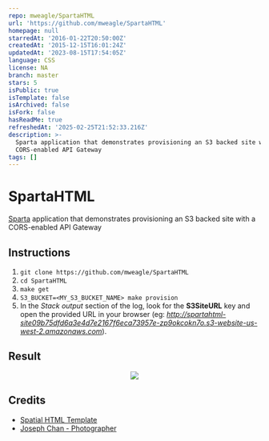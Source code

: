 ```yaml
---
repo: mweagle/SpartaHTML
url: 'https://github.com/mweagle/SpartaHTML'
homepage: null
starredAt: '2016-01-22T20:50:00Z'
createdAt: '2015-12-15T16:01:24Z'
updatedAt: '2023-08-15T17:54:05Z'
language: CSS
license: NA
branch: master
stars: 5
isPublic: true
isTemplate: false
isArchived: false
isFork: false
hasReadMe: true
refreshedAt: '2025-02-25T21:52:33.216Z'
description: >-
  Sparta application that demonstrates provisioning an S3 backed site with a
  CORS-enabled API Gateway
tags: []
---
```


# SpartaHTML
[Sparta](https://github.com/mweagle/Sparta) application that demonstrates provisioning an S3 backed site with a CORS-enabled API Gateway

## Instructions

1. `git clone https://github.com/mweagle/SpartaHTML`
1. `cd SpartaHTML`
1. `make get`
1. `S3_BUCKET=<MY_S3_BUCKET_NAME> make provision`
1. In the _Stack output_ section of the log, look for the **S3SiteURL** key and open the provided URL in your browser (eg: _http://spartahtml-site09b75dfd6a3e4d7e2167f6eca73957e-zp9okcokn7o.s3-website-us-west-2.amazonaws.com_).

## Result

<div align="center"><img src="https://raw.githubusercontent.com/mweagle/SpartaHTML/master/site/websitelanding.jpg" />
</div>

## Credits

<ul>
  <li><a target="_blank" href="https://templated.co/spatial">Spatial HTML Template</a></li>
  <li><a target="_blank" href="https://unsplash.com/photos/iMxsCt2rxAQ">Joseph Chan - Photographer</a></li>
</ul>
